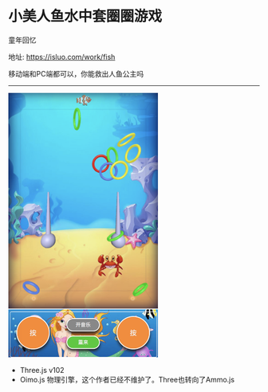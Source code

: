 # 小美人鱼水中套圈圈游戏

童年回忆

地址: <a href="https://isluo.com/work/fish" target="_blank">https://isluo.com/work/fish</a>

移动端和PC端都可以，你能救出人鱼公主吗

---

<img src="assets/demo.png" width="300" />

- Three.js v102
- Oimo.js 物理引擎，这个作者已经不维护了。Three也转向了Ammo.js
